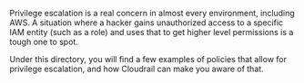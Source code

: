 Privilege escalation is a real concern in almost every environment, including AWS.
A situation where a hacker gains unauthorized access to a specific IAM entity (such as a role)
and uses that to get higher level permissions is a tough one to spot.

Under this directory, you will find a few examples of policies that allow for
privilege escalation, and how Cloudrail can make you aware of that.